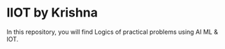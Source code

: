# IIOT by Krishna
In this repository, you will find Logics of practical problems using AI ML & IOT.
